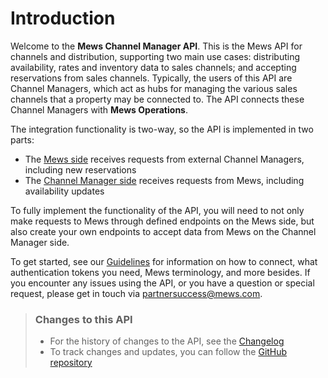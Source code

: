 # Introduction

Welcome to the __Mews Channel Manager API__. This is the Mews API for channels and distribution, supporting two main use cases:
distributing availability, rates and inventory data to sales channels; and accepting reservations from sales channels.
Typically, the users of this API are Channel Managers, which act as hubs for managing the various sales channels that a property may be connected to.
The API connects these Channel Managers with __Mews Operations__.

The integration functionality is two-way, so the API is implemented in two parts:

* The [Mews side](mews-operations/README.md) receives requests from external Channel Managers, including new reservations
* The [Channel Manager side](channel-manager-operations/README.md) receives requests from Mews, including availability updates

To fully implement the functionality of the API, you will need to not only make requests to Mews through defined endpoints on the Mews side,
but also create your own endpoints to accept data from Mews on the Channel Manager side.

To get started, see our [Guidelines](guidelines/README.md) for information on how to connect, what authentication tokens you need, Mews terminology, and more besides.
If you encounter any issues using the API, or you have a question or special request, please get in touch via [partnersuccess@mews.com](mailto://partnersuccess@mews.com).

> ### Changes to this API
> * For the history of changes to the API, see the [Changelog](changelog/README.md)
> * To track changes and updates, you can follow the [GitHub repository](https://github.com/MewsSystems/gitbook-channel-manager-api/tree/master)
